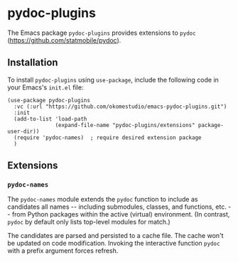 # pydoc-plugins

The Emacs package `pydoc-plugins` provides extensions to `pydoc`
(<https://github.com/statmobile/pydoc>).

## Installation

To install `pydoc-plugins` using `use-package`, include the following code in your Emacs's
`init.el` file:

``` emacs-lisp
(use-package pydoc-plugins
  :vc (:url "https://github.com/okomestudio/emacs-pydoc-plugins.git")
  :init
  (add-to-list 'load-path
               (expand-file-name "pydoc-plugins/extensions" package-user-dir))
  (require 'pydoc-names)  ; require desired extension package
  )
```

## Extensions
### `pydoc-names`

The `pydoc-names` module extends the `pydoc` function to include as candidates all names
-- including submodules, classes, and functions, etc. -- from Python packages within the
active (virtual) environment. (In contrast, `pydoc` by default only lists top-level
modules for match.)

The candidates are parsed and persisted to a cache file. The cache won't be updated on
code modification. Invoking the interactive function `pydoc` with a prefix argument forces
refresh.
